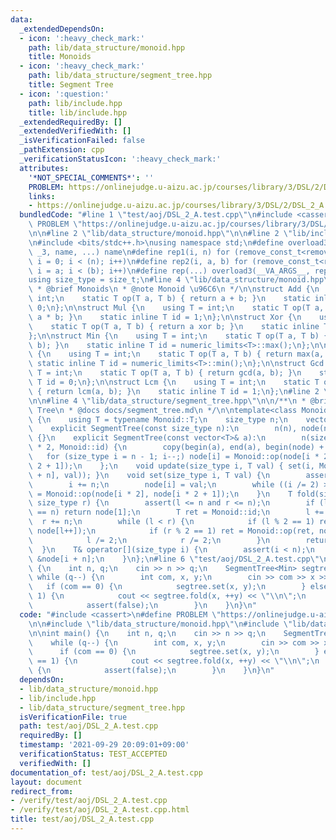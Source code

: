 ```yaml
---
data:
  _extendedDependsOn:
  - icon: ':heavy_check_mark:'
    path: lib/data_structure/monoid.hpp
    title: Monoids
  - icon: ':heavy_check_mark:'
    path: lib/data_structure/segment_tree.hpp
    title: Segment Tree
  - icon: ':question:'
    path: lib/include.hpp
    title: lib/include.hpp
  _extendedRequiredBy: []
  _extendedVerifiedWith: []
  _isVerificationFailed: false
  _pathExtension: cpp
  _verificationStatusIcon: ':heavy_check_mark:'
  attributes:
    '*NOT_SPECIAL_COMMENTS*': ''
    PROBLEM: https://onlinejudge.u-aizu.ac.jp/courses/library/3/DSL/2/DSL_2_A
    links:
    - https://onlinejudge.u-aizu.ac.jp/courses/library/3/DSL/2/DSL_2_A
  bundledCode: "#line 1 \"test/aoj/DSL_2_A.test.cpp\"\n#include <cassert>\n#define\
    \ PROBLEM \"https://onlinejudge.u-aizu.ac.jp/courses/library/3/DSL/2/DSL_2_A\"\
    \n\n#line 2 \"lib/data_structure/monoid.hpp\"\n\n#line 2 \"lib/include.hpp\"\n\
    \n#include <bits/stdc++.h>\nusing namespace std;\n#define overload3(_NULL, _2,\
    \ _3, name, ...) name\n#define rep1(i, n) for (remove_const_t<remove_reference_t<decltype(n)>>\
    \ i = 0; i < (n); i++)\n#define rep2(i, a, b) for (remove_const_t<remove_reference_t<decltype(b)>>\
    \ i = a; i < (b); i++)\n#define rep(...) overload3(__VA_ARGS__, rep2, rep1)(__VA_ARGS__)\n\
    using size_type = size_t;\n#line 4 \"lib/data_structure/monoid.hpp\"\n\n/**\n\
    \ * @brief Monoids\n * @note Monoid \u96C6\n */\n\nstruct Add {\n    using T =\
    \ int;\n    static T op(T a, T b) { return a + b; }\n    static inline T id =\
    \ 0;\n};\n\nstruct Mul {\n    using T = int;\n    static T op(T a, T b) { return\
    \ a * b; }\n    static inline T id = 1;\n};\n\nstruct Xor {\n    using T = int;\n\
    \    static T op(T a, T b) { return a xor b; }\n    static inline T id = 0;\n\
    };\n\nstruct Min {\n    using T = int;\n    static T op(T a, T b) { return min(a,\
    \ b); }\n    static inline T id = numeric_limits<T>::max();\n};\n\nstruct Max\
    \ {\n    using T = int;\n    static T op(T a, T b) { return max(a, b); }\n   \
    \ static inline T id = numeric_limits<T>::min();\n};\n\nstruct Gcd {\n    using\
    \ T = int;\n    static T op(T a, T b) { return gcd(a, b); }\n    static inline\
    \ T id = 0;\n};\n\nstruct Lcm {\n    using T = int;\n    static T op(T a, T b)\
    \ { return lcm(a, b); }\n    static inline T id = 1;\n};\n#line 2 \"lib/data_structure/segment_tree.hpp\"\
    \n\n#line 4 \"lib/data_structure/segment_tree.hpp\"\n\n/**\n * @brief Segment\
    \ Tree\n * @docs docs/segment_tree.md\n */\n\ntemplate<class Monoid> struct SegmentTree\
    \ {\n    using T = typename Monoid::T;\n    size_type n;\n    vector<T> node;\n\
    \    explicit SegmentTree(const size_type n):\n        n(n), node(n * 2, Monoid::id)\
    \ {}\n    explicit SegmentTree(const vector<T>& a):\n        n(size(a)), node(n\
    \ * 2, Monoid::id) {\n        copy(begin(a), end(a), begin(node) + n);\n     \
    \   for (size_type i = n - 1; i--;) node[i] = Monoid::op(node[i * 2], node[i *\
    \ 2 + 1]);\n    };\n    void update(size_type i, T val) { set(i, Monoid::op(node[i\
    \ + n], val)); }\n    void set(size_type i, T val) {\n        assert(i < n);\n\
    \        i += n;\n        node[i] = val;\n        while ((i /= 2) >= 1) node[i]\
    \ = Monoid::op(node[i * 2], node[i * 2 + 1]);\n    }\n    T fold(size_type l,\
    \ size_type r) {\n        assert(l <= n and r <= n);\n        if (l == 0 and r\
    \ == n) return node[1];\n        T ret = Monoid::id;\n        l += n;\n      \
    \  r += n;\n        while (l < r) {\n            if (l % 2 == 1) ret = Monoid::op(ret,\
    \ node[l++]);\n            if (r % 2 == 1) ret = Monoid::op(ret, node[--r]);\n\
    \            l /= 2;\n            r /= 2;\n        }\n        return ret;\n  \
    \  }\n    T& operator[](size_type i) {\n        assert(i < n);\n        return\
    \ &node[i + n];\n    }\n};\n#line 6 \"test/aoj/DSL_2_A.test.cpp\"\n\nint main()\
    \ {\n    int n, q;\n    cin >> n >> q;\n    SegmentTree<Min> segtree(n);\n   \
    \ while (q--) {\n        int com, x, y;\n        cin >> com >> x >> y;\n     \
    \   if (com == 0) {\n            segtree.set(x, y);\n        } else if (com ==\
    \ 1) {\n            cout << segtree.fold(x, ++y) << \"\\n\";\n        } else {\n\
    \            assert(false);\n        }\n    }\n}\n"
  code: "#include <cassert>\n#define PROBLEM \"https://onlinejudge.u-aizu.ac.jp/courses/library/3/DSL/2/DSL_2_A\"\
    \n\n#include \"lib/data_structure/monoid.hpp\"\n#include \"lib/data_structure/segment_tree.hpp\"\
    \n\nint main() {\n    int n, q;\n    cin >> n >> q;\n    SegmentTree<Min> segtree(n);\n\
    \    while (q--) {\n        int com, x, y;\n        cin >> com >> x >> y;\n  \
    \      if (com == 0) {\n            segtree.set(x, y);\n        } else if (com\
    \ == 1) {\n            cout << segtree.fold(x, ++y) << \"\\n\";\n        } else\
    \ {\n            assert(false);\n        }\n    }\n}\n"
  dependsOn:
  - lib/data_structure/monoid.hpp
  - lib/include.hpp
  - lib/data_structure/segment_tree.hpp
  isVerificationFile: true
  path: test/aoj/DSL_2_A.test.cpp
  requiredBy: []
  timestamp: '2021-09-29 20:09:01+09:00'
  verificationStatus: TEST_ACCEPTED
  verifiedWith: []
documentation_of: test/aoj/DSL_2_A.test.cpp
layout: document
redirect_from:
- /verify/test/aoj/DSL_2_A.test.cpp
- /verify/test/aoj/DSL_2_A.test.cpp.html
title: test/aoj/DSL_2_A.test.cpp
---
```

